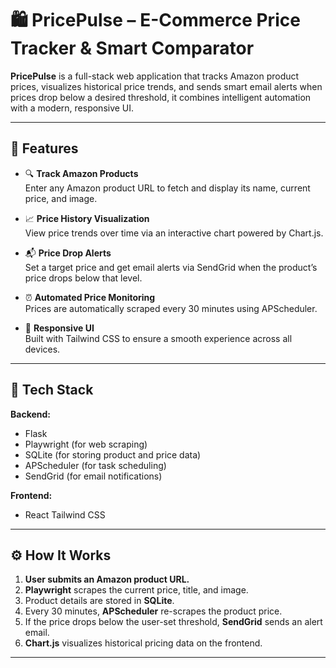 # 🛍️ PricePulse – E-Commerce Price Tracker & Smart Comparator

**PricePulse** is a full-stack web application that tracks Amazon product prices, visualizes historical price trends, and sends smart email alerts when prices drop below a desired threshold, it combines intelligent automation with a modern, responsive UI.

---

## 🚀 Features

- 🔍 **Track Amazon Products**  
  Enter any Amazon product URL to fetch and display its name, current price, and image.

- 📈 **Price History Visualization**  
  View price trends over time via an interactive chart powered by Chart.js.

- 📬 **Price Drop Alerts**  
  Set a target price and get email alerts via SendGrid when the product’s price drops below that level.

- ⏰ **Automated Price Monitoring**  
  Prices are automatically scraped every 30 minutes using APScheduler.

- 📱 **Responsive UI**  
  Built with Tailwind CSS to ensure a smooth experience across all devices.

---

## 🧰 Tech Stack

**Backend:**  
- Flask  
- Playwright (for web scraping)  
- SQLite (for storing product and price data)  
- APScheduler (for task scheduling)  
- SendGrid (for email notifications)

**Frontend:**  
- React Tailwind CSS  

---

## ⚙️ How It Works

1. **User submits an Amazon product URL.**  
2. **Playwright** scrapes the current price, title, and image.  
3. Product details are stored in **SQLite**.  
4. Every 30 minutes, **APScheduler** re-scrapes the product price.  
5. If the price drops below the user-set threshold, **SendGrid** sends an alert email.  
6. **Chart.js** visualizes historical pricing data on the frontend.

---
